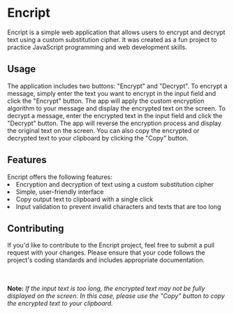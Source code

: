 <h1>Encript</h1>
Encript is a simple web application that allows users to encrypt and decrypt text using a custom substitution cipher. 
It was created as a fun project to practice JavaScript programming and web development skills.

<h2>Usage</h2>
The application includes two buttons: "Encrypt" and "Decrypt". 
To encrypt a message, simply enter the text you want to encrypt in the input field and click the "Encrypt" button. 
The app will apply the custom encryption algorithm to your message and display the encrypted text on the screen.
To decrypt a message, enter the encrypted text in the input field and click the "Decrypt" button. 
The app will reverse the encryption process and display the original text on the screen.
You can also copy the encrypted or decrypted text to your clipboard by clicking the "Copy" button.

<h2>Features</h2>
Encript offers the following features:
<li>Encryption and decryption of text using a custom substitution cipher</li>
<li>Simple, user-friendly interface</li>
<li>Copy output text to clipboard with a single click</li>
<li>Input validation to prevent invalid characters and texts that are too long</li>

<h2>Contributing</h2>
If you'd like to contribute to the Encript project, feel free to submit a pull request with your changes. 
Please ensure that your code follows the project's coding standards and includes appropriate documentation.

<br><br>
<strong>Note:</strong><em> If the input text is too long, the encrypted text may not be fully displayed on the screen. 
In this case, please use the "Copy" button to copy the encrypted text to your clipboard.</em>
